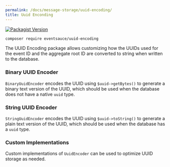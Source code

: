 ```yaml
---
permalink: /docs/message-storage/uuid-encoding/
title: Uuid Enconding
---
```


[![Packagist Version](https://img.shields.io/packagist/v/eventsauce/uuid-encoding.svg?style=flat-square)](https://packagist.org/packages/eventsauce/uuid-encoding)

```bash
composer require eventsauce/uuid-encoding
```

The UUID Encoding package allows customizing how the UUIDs used for the event ID and the
aggregate root ID are converted to string when written to the database.

### Binary UUID Encoder

`BinaryUuidEncoder` encodes the UUID using `$uuid->getBytes()` to generate a binary
text version of the UUID, which should be used when the database does not have a
native `uuid` type.

### String UUID Encoder

`StringUuidEncoder` encodes the UUID using `$uuid->toString()` to generate a plain
text version of the UUID, which should be used when the database has a `uuid` type.

### Custom Implementations

Custom implementations of `UuidEncoder` can be used to optimize UUID storage as needed.
